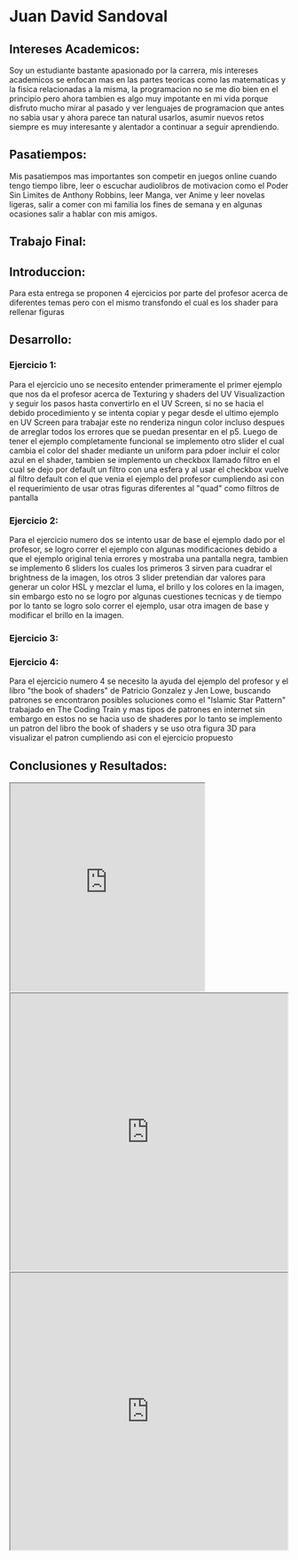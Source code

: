 # Juan David Sandoval

## Intereses Academicos:

Soy un estudiante bastante apasionado por la carrera, mis intereses academicos se enfocan mas en las partes teoricas como las matematicas y la fisica relacionadas a la misma, la programacion no se me dio bien en el principio pero ahora tambien es algo muy impotante en mi vida porque disfruto mucho mirar al pasado y ver lenguajes de programacion que antes no sabia usar y ahora parece tan natural usarlos, asumir nuevos retos siempre es muy interesante y alentador a continuar a seguir aprendiendo.

## Pasatiempos:

Mis pasatiempos mas importantes son competir en juegos online cuando tengo tiempo libre, leer o escuchar audiolibros de motivacion como el Poder Sin Limites de Anthony Robbins, leer Manga, ver Anime y leer novelas ligeras, salir a comer con mi familia los fines de semana y en algunas ocasiones salir a hablar con mis amigos.


## Trabajo Final:
## Introduccion:

Para esta entrega se proponen 4 ejercicios por parte del profesor acerca de diferentes temas pero con el mismo transfondo el cual es los shader para rellenar figuras
## Desarrollo:

### Ejercicio 1:
Para el ejercicio uno se necesito entender primeramente el primer ejemplo que nos da el profesor acerca de Texturing y shaders del UV Visualizaction y seguir los pasos hasta convertirlo en  el UV Screen, si no se hacia el debido procedimiento y se intenta copiar y pegar desde el ultimo ejemplo en UV Screen para trabajar este no renderiza ningun color incluso despues de arreglar todos los errores que se puedan presentar en el p5.
Luego de tener el ejemplo completamente funcional se implemento otro slider el cual cambia el color del shader mediante un uniform para pdoer incluir el color azul en el shader, tambien se implemento un checkbox llamado filtro en el cual se dejo por default un filtro con una esfera y al usar el checkbox vuelve al filtro default con el que venia el ejemplo del profesor cumpliendo asi con el requerimiento de usar otras figuras diferentes al "quad" como filtros de pantalla

### Ejercicio 2:
Para el ejercicio numero dos se intento usar de base el ejemplo dado por el profesor, se logro correr el ejemplo con algunas modificaciones  debido a que el ejemplo original tenia errores y mostraba una pantalla negra, tambien se implemento 6 sliders los cuales los primeros 3 sirven para cuadrar el brightness de la imagen, los otros 3 slider pretendian dar valores para generar un color HSL y mezclar el luma, el brillo y los colores en la imagen, sin embargo esto no se logro por algunas cuestiones tecnicas y de tiempo por lo tanto se logro solo correr el ejemplo, usar otra imagen de base y modificar el brillo en la imagen.

### Ejercicio 3:


### Ejercicio 4:
Para el ejercicio numero 4 se necesito la ayuda del ejemplo del profesor y el libro "the book of shaders" de Patricio Gonzalez y Jen Lowe, buscando patrones se encontraron posibles soluciones como el "Islamic Star Pattern" trabajado en The Coding Train y mas tipos de patrones en internet sin embargo en estos no se hacia uso de shaderes por lo tanto se implemento un patron del libro the book of shaders y se uso otra figura 3D para visualizar el patron cumpliendo asi con el ejercicio propuesto

## Conclusiones y Resultados:

<iframe src="https://editor.p5js.org/judsandovalca/full/WDFBISDxG"width="350"height="375"></iframe>
<iframe src="https://editor.p5js.org/judsandovalca/full/TF3LfDjYl"width="500" height="500"></iframe>
<iframe src="https://editor.p5js.org/judsandovalca/full/xSZOoXbdc"width="500" height="500"></iframe>


